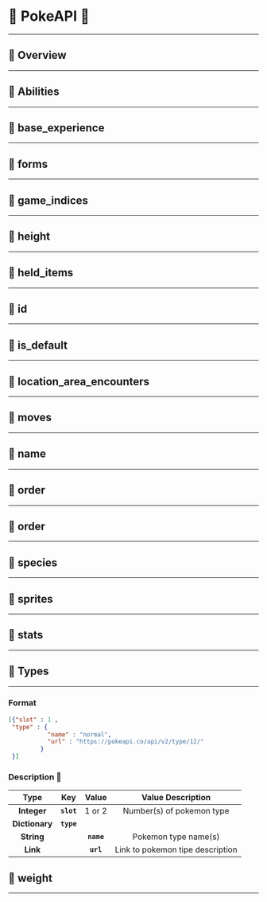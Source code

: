 # :cherries: PokeAPI :cherries:

--- 


## :cherries: Overview 

---


## :cherries: Abilities 

---


## :cherries: base_experience 

---




## :cherries: forms 

---



## :cherries: game_indices 

---




## :cherries: height 

---




## :cherries: held_items 

---


## :cherries: id 

---




## :cherries: is_default 

---




## :cherries: location_area_encounters 

---




## :cherries: moves 

---




## :cherries: name 

---



## :cherries: order 

---



## :cherries: order 

---


## :cherries: species 

---


## :cherries: sprites 

---


## :cherries: stats 

---

## :cherries: Types 

---

### Format

```json
[{"slot" : 1 ,
 "type" : { 
           "name" : "normal",
           "url" : "https://pokeapi.co/api/v2/type/12/"
         }
 }]
```

### Description 🛫

| Type   | Key  | Value | Value Description| 
|:---:|:---:|:---:|:---:|
| **Integer**  |  **```slot```** | 1 or 2  | Number(s) of pokemon type|
| **Dictionary**  |  **```type```** | |
| **String**  |   | **```name```**  |Pokemon type name(s)|
| **Link**  |   | **```url```**  | Link to pokemon tipe description|






## :cherries: weight 

---


